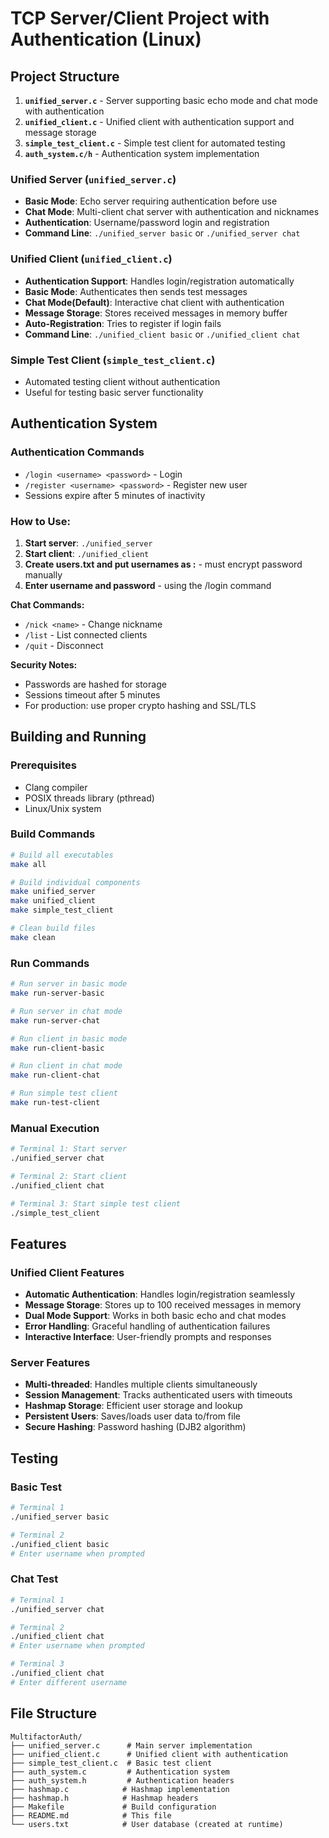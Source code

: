 # TCP Server/Client Project with Authentication (Linux)

## Project Structure

1. **`unified_server.c`** - Server supporting basic echo mode and chat mode with authentication
2. **`unified_client.c`** - Unified client with authentication support and message storage
3. **`simple_test_client.c`** - Simple test client for automated testing
4. **`auth_system.c/h`** - Authentication system implementation

### Unified Server (`unified_server.c`)
- **Basic Mode**: Echo server requiring authentication before use
- **Chat Mode**: Multi-client chat server with authentication and nicknames
- **Authentication**: Username/password login and registration
- **Command Line**: `./unified_server basic` or `./unified_server chat`

### Unified Client (`unified_client.c`)
- **Authentication Support**: Handles login/registration automatically
- **Basic Mode**: Authenticates then sends test messages
- **Chat Mode(Default)**: Interactive chat client with authentication
- **Message Storage**: Stores received messages in memory buffer
- **Auto-Registration**: Tries to register if login fails
- **Command Line**: `./unified_client basic` or `./unified_client chat`

### Simple Test Client (`simple_test_client.c`)
- Automated testing client without authentication
- Useful for testing basic server functionality

## Authentication System



### Authentication Commands
- `/login <username> <password>` - Login
- `/register <username> <password>` - Register new user
- Sessions expire after 5 minutes of inactivity

### How to Use:
1. **Start server**: `./unified_server`
2. **Start client**: `./unified_client`
3. **Create users.txt and put usernames as <user>:<password>** - must encrypt password manually 
3. **Enter username and password** - using the /login command


**Chat Commands:**
- `/nick <name>` - Change nickname
- `/list` - List connected clients  
- `/quit` - Disconnect

**Security Notes:**
- Passwords are hashed for storage
- Sessions timeout after 5 minutes
- For production: use proper crypto hashing and SSL/TLS

## Building and Running

### Prerequisites
- Clang compiler
- POSIX threads library (pthread)
- Linux/Unix system

### Build Commands
```bash
# Build all executables
make all

# Build individual components
make unified_server
make unified_client
make simple_test_client

# Clean build files
make clean
```

### Run Commands
```bash
# Run server in basic mode
make run-server-basic

# Run server in chat mode
make run-server-chat

# Run client in basic mode
make run-client-basic

# Run client in chat mode
make run-client-chat

# Run simple test client
make run-test-client
```

### Manual Execution
```bash
# Terminal 1: Start server
./unified_server chat

# Terminal 2: Start client
./unified_client chat

# Terminal 3: Start simple test client
./simple_test_client
```

## Features

### Unified Client Features
- **Automatic Authentication**: Handles login/registration seamlessly
- **Message Storage**: Stores up to 100 received messages in memory
- **Dual Mode Support**: Works in both basic echo and chat modes
- **Error Handling**: Graceful handling of authentication failures
- **Interactive Interface**: User-friendly prompts and responses

### Server Features
- **Multi-threaded**: Handles multiple clients simultaneously
- **Session Management**: Tracks authenticated users with timeouts
- **Hashmap Storage**: Efficient user storage and lookup
- **Persistent Users**: Saves/loads user data to/from file
- **Secure Hashing**: Password hashing (DJB2 algorithm)

## Testing

### Basic Test
```bash
# Terminal 1
./unified_server basic

# Terminal 2
./unified_client basic
# Enter username when prompted
```

### Chat Test
```bash
# Terminal 1
./unified_server chat

# Terminal 2
./unified_client chat
# Enter username when prompted

# Terminal 3
./unified_client chat
# Enter different username
```

## File Structure
```
MultifactorAuth/
├── unified_server.c      # Main server implementation
├── unified_client.c      # Unified client with authentication
├── simple_test_client.c  # Basic test client
├── auth_system.c         # Authentication system
├── auth_system.h         # Authentication headers
├── hashmap.c            # Hashmap implementation
├── hashmap.h            # Hashmap headers
├── Makefile             # Build configuration
├── README.md            # This file
└── users.txt            # User database (created at runtime)
``` 
